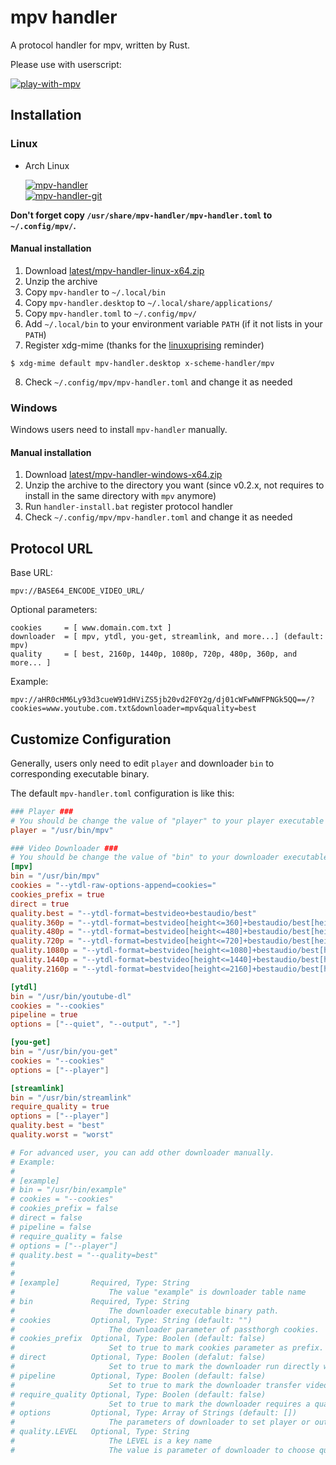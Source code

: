 # mpv handler

A protocol handler for mpv, written by Rust.

Please use with userscript:

[![play-with-mpv][badges-play-with-mpv]][greasyfork-play-with-mpv]

## Installation

### Linux

- Arch Linux

  [![mpv-handler][badges-aur]][download-aur] \
  [![mpv-handler-git][badges-aur-git]][download-aur-git]

**Don't forget copy `/usr/share/mpv-handler/mpv-handler.toml` to `~/.config/mpv/`.**

#### Manual installation

1. Download [latest/mpv-handler-linux-x64.zip][download-linux]
2. Unzip the archive
3. Copy `mpv-handler` to `~/.local/bin`
4. Copy `mpv-handler.desktop` to `~/.local/share/applications/`
5. Copy `mpv-handler.toml` to `~/.config/mpv/`
6. Add `~/.local/bin` to your environment variable `PATH` (if it not lists in your `PATH`)
7. Register xdg-mime (thanks for the [linuxuprising][linuxuprising] reminder)

```
$ xdg-mime default mpv-handler.desktop x-scheme-handler/mpv
```

8. Check `~/.config/mpv/mpv-handler.toml` and change it as needed

### Windows

Windows users need to install `mpv-handler` manually.

#### Manual installation

1. Download [latest/mpv-handler-windows-x64.zip][download-windows]
2. Unzip the archive to the directory you want (since v0.2.x, not requires to install in the same directory with `mpv` anymore)
3. Run `handler-install.bat` register protocol handler
4. Check `~/.config/mpv/mpv-handler.toml` and change it as needed

[badges-aur-git]: https://img.shields.io/aur/version/mpv-handler-git?label=mpv-handler-git&style=for-the-badge
[badges-aur]: https://img.shields.io/aur/version/mpv-handler?label=mpv-handler&style=for-the-badge
[badges-play-with-mpv]: https://img.shields.io/badge/dynamic/json?style=for-the-badge&label=play-with-mpv&prefix=v&query=version&url=https%3A%2F%2Fgreasyfork.org%2Fscripts%2F416271.json
[download-aur-git]: https://aur.archlinux.org/packages/mpv-handler-git/
[download-aur]: https://aur.archlinux.org/packages/mpv-handler/
[download-linux]: https://github.com/akiirui/mpv-handler/releases/latest/download/mpv-handler-linux-x64.zip
[download-windows]: https://github.com/akiirui/mpv-handler/releases/latest/download/mpv-handler-windows-x64.zip
[greasyfork-play-with-mpv]: https://greasyfork.org/scripts/416271-play-with-mpv
[linuxuprising]: https://www.linuxuprising.com/2021/07/open-youtube-and-more-videos-from-your.html

## Protocol URL

Base URL:

```
mpv://BASE64_ENCODE_VIDEO_URL/
```

Optional parameters:

```
cookies     = [ www.domain.com.txt ]
downloader  = [ mpv, ytdl, you-get, streamlink, and more...] (default: mpv)
quality     = [ best, 2160p, 1440p, 1080p, 720p, 480p, 360p, and more... ]
```

Example:

```
mpv://aHR0cHM6Ly93d3cueW91dHViZS5jb20vd2F0Y2g/dj01cWFwNWFPNGk5QQ==/?cookies=www.youtube.com.txt&downloader=mpv&quality=best
```

## Customize Configuration

Generally, users only need to edit `player` and downloader `bin` to corresponding executable binary.

The default `mpv-handler.toml` configuration is like this:

```toml
### Player ###
# You should be change the value of "player" to your player executable binary path.
player = "/usr/bin/mpv"

### Video Downloader ###
# You should be change the value of "bin" to your downloader executable binary path.
[mpv]
bin = "/usr/bin/mpv"
cookies = "--ytdl-raw-options-append=cookies="
cookies_prefix = true
direct = true
quality.best = "--ytdl-format=bestvideo+bestaudio/best"
quality.360p = "--ytdl-format=bestvideo[height<=360]+bestaudio/best[height<=360]/best"
quality.480p = "--ytdl-format=bestvideo[height<=480]+bestaudio/best[height<=480]/best"
quality.720p = "--ytdl-format=bestvideo[height<=720]+bestaudio/best[height<=720]/best"
quality.1080p = "--ytdl-format=bestvideo[height<=1080]+bestaudio/best[height<=1080]/best"
quality.1440p = "--ytdl-format=bestvideo[height<=1440]+bestaudio/best[height<=1440]/best"
quality.2160p = "--ytdl-format=bestvideo[height<=2160]+bestaudio/best[height<=2160]/best"

[ytdl]
bin = "/usr/bin/youtube-dl"
cookies = "--cookies"
pipeline = true
options = ["--quiet", "--output", "-"]

[you-get]
bin = "/usr/bin/you-get"
cookies = "--cookies"
options = ["--player"]

[streamlink]
bin = "/usr/bin/streamlink"
require_quality = true
options = ["--player"]
quality.best = "best"
quality.worst = "worst"

# For advanced user, you can add other downloader manually.
# Example:
#
# [example]
# bin = "/usr/bin/example"
# cookies = "--cookies"
# cookies_prefix = false
# direct = false
# pipeline = false
# require_quality = false
# options = ["--player"]
# quality.best = "--quality=best"
#
#
# [example]       Required, Type: String
#                     The value "example" is downloader table name
# bin             Required, Type: String
#                     The downloader executable binary path.
# cookies         Optional, Type: String (default: "")
#                     The downloader parameter of passthorgh cookies.
# cookies_prefix  Optional, Type: Boolen (default: false)
#                     Set to true to mark cookies parameter as prefix.
# direct          Optional, Type: Boolen (defalut: false)
#                     Set to true to mark the downloader run directly without player.
# pipeline        Optional, Type: Boolen (default: false)
#                     Set to true to mark the downloader transfer video data through pipeline.
# require_quality Optional, Type: Boolen (default: false)
#                     Set to true to mark the downloader requires a quality LEVEL given.
# options         Optional, Type: Array of Strings (default: [])
#                     The parameters of downloader to set player or output.
# quality.LEVEL   Optional, Type: String
#                     The LEVEL is a key name
#                     The value is parameter of downloader to choose quality/format.
```

